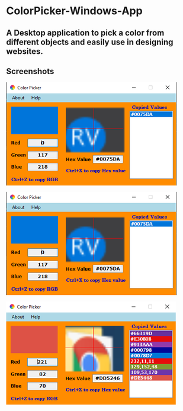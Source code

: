 # ColorPicker-Windows-App

## A Desktop application to pick a color from different objects and easily use in designing websites.

## Screenshots

![output](Screenshots/Screenshot1.png)

![Screenshot1](Screenshots/Screenshot1.png)


![Screenshot2](Screenshots/Screenshot2.png)
